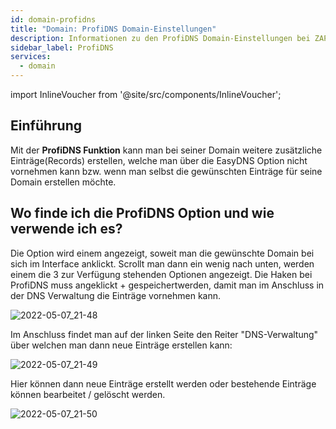 ```yaml
---
id: domain-profidns
title: "Domain: ProfiDNS Domain-Einstellungen"
description: Informationen zu den ProfiDNS Domain-Einstellungen bei ZAP-Hosting - ZAP-Hosting.com Dokumentation
sidebar_label: ProfiDNS
services:
  - domain
---
```


import InlineVoucher from '@site/src/components/InlineVoucher';

<InlineVoucher />

## Einführung

Mit der **ProfiDNS Funktion** kann man bei seiner Domain weitere zusätzliche Einträge(Records) erstellen, welche man über die EasyDNS Option nicht vornehmen kann bzw. wenn man selbst die gewünschten Einträge für seine Domain erstellen möchte.

## Wo finde ich die ProfiDNS Option und wie verwende ich es?

Die Option wird einem angezeigt, soweit man die gewünschte Domain bei sich im Interface anklickt.
Scrollt man dann ein wenig nach unten, werden einem die 3 zur Verfügung stehenden Optionen angezeigt.
Die Haken bei ProfiDNS muss angeklickt + gespeichertwerden, damit man im Anschluss in der DNS Verwaltung die Einträge vornehmen kann.

![2022-05-07_21-48](https://user-images.githubusercontent.com/61953937/167269698-e604aa37-7075-4830-b2e1-84ab3daba5bb.png)

Im Anschluss findet man auf der linken Seite den Reiter "DNS-Verwaltung" über welchen man dann neue Einträge erstellen kann: 

![2022-05-07_21-49](https://user-images.githubusercontent.com/61953937/167269713-0e920f4b-ee96-42bb-94fb-3338f9f1b2c6.png)

Hier können dann neue Einträge erstellt werden oder bestehende Einträge können bearbeitet / gelöscht werden.

![2022-05-07_21-50](https://user-images.githubusercontent.com/61953937/167269729-b8aca9ca-f3b2-44cb-b4b2-1dca6b3d29fe.png)
